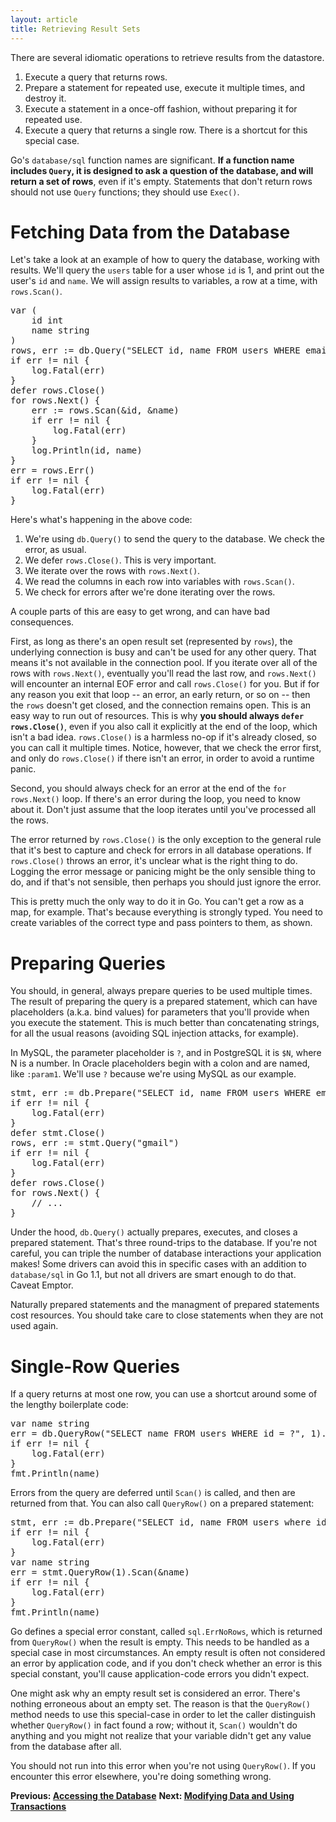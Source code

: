 ```yaml
---
layout: article
title: Retrieving Result Sets
---
```


There are several idiomatic operations to retrieve results from the datastore.

1. Execute a query that returns rows.
1. Prepare a statement for repeated use, execute it multiple times, and destroy it.
1. Execute a statement in a once-off fashion, without preparing it for repeated use.
1. Execute a query that returns a single row. There is a shortcut for this special case.

Go's `database/sql` function names are significant. **If a function name
includes `Query`, it is designed to ask a question of the database, and will
return a set of rows**, even if it's empty. Statements that don't return rows
should not use `Query` functions; they should use `Exec()`.

Fetching Data from the Database
===============================

Let's take a look at an example of how to query the database, working with
results. We'll query the `users` table for a user whose `id` is 1, and print out
the user's `id` and `name`.  We will assign results to variables, a row at a
time, with `rows.Scan()`.

<pre class="prettyprint lang-go">
var (
	id int
	name string
)
rows, err := db.Query("SELECT id, name FROM users WHERE email LIKE CONCAT(‘%’,?,’%')", "gmail")
if err != nil {
	log.Fatal(err)
}
defer rows.Close()
for rows.Next() {
	err := rows.Scan(&amp;id, &amp;name)
	if err != nil {
		log.Fatal(err)
	}
	log.Println(id, name)
}
err = rows.Err()
if err != nil {
	log.Fatal(err)
}
</pre>

Here's what's happening in the above code:

1. We're using `db.Query()` to send the query to the database. We check the error, as usual.
2. We defer `rows.Close()`. This is very important.
3. We iterate over the rows with `rows.Next()`.
4. We read the columns in each row into variables with `rows.Scan()`.
5. We check for errors after we're done iterating over the rows.

A couple parts of this are easy to get wrong, and can have bad consequences.

First, as long as there's an open result set (represented by `rows`), the
underlying connection is busy and can't be used for any other query. That means
it's not available in the connection pool. If you iterate over all of the rows
with `rows.Next()`, eventually you'll read the last row, and `rows.Next()` will
encounter an internal EOF error and call `rows.Close()` for you. But if for any
reason you exit that loop -- an error, an early return, or so on -- then the
`rows` doesn't get closed, and the connection remains open. This is an easy way
to run out of resources. This is why **you should always `defer rows.Close()`**,
even if you also call it explicitly at the end of the loop, which isn't a bad
idea. `rows.Close()` is a harmless no-op if it's already closed, so you can call
it multiple times. Notice, however, that we check the error first, and only do
`rows.Close()` if there isn't an error, in order to avoid a runtime panic.

Second, you should always check for an error at the end of the `for rows.Next()`
loop. If there's an error during the loop, you need to know about it. Don't just
assume that the loop iterates until you've processed all the rows.

The error returned by `rows.Close()` is the only exception to the general rule
that it's best to capture and check for errors in all database operations. If
`rows.Close()` throws an error, it's unclear what is the right thing to do.
Logging the error message or panicing might be the only sensible thing to do,
and if that's not sensible, then perhaps you should just ignore the error.

This is pretty much the only way to do it in Go. You can't
get a row as a map, for example. That's because everything is strongly typed.
You need to create variables of the correct type and pass pointers to them, as
shown.

Preparing Queries
=================

You should, in general, always prepare queries to be used multiple times. The
result of preparing the query is a prepared statement, which can have
placeholders (a.k.a. bind values) for parameters that you'll provide when you
execute the statement.  This is much better than concatenating strings, for all
the usual reasons (avoiding SQL injection attacks, for example).

In MySQL, the parameter placeholder is `?`, and in PostgreSQL it is `$N`, where
N is a number. In Oracle placeholders begin with a colon and are named, like
`:param1`. We'll use `?` because we're using MySQL as our example.

<pre class="prettyprint lang-go">
stmt, err := db.Prepare("SELECT id, name FROM users WHERE email LIKE CONCAT(‘%’,?,’%')")
if err != nil {
	log.Fatal(err)
}
defer stmt.Close()
rows, err := stmt.Query("gmail")
if err != nil {
	log.Fatal(err)
}
defer rows.Close()
for rows.Next() {
	// ...
}
</pre>

Under the hood, `db.Query()` actually prepares, executes, and closes a prepared
statement. That's three round-trips to the database. If you're not careful, you
can triple the number of database interactions your application makes! Some
drivers can avoid this in specific cases with an addition to `database/sql` in
Go 1.1, but not all drivers are smart enough to do that. Caveat Emptor.

Naturally prepared statements and the managment of prepared statements cost
resources. You should take care to close statements when they are not used again.

Single-Row Queries
==================

If a query returns at most one row, you can use a shortcut around some of the
lengthy boilerplate code:

<pre class="prettyprint lang-go">
var name string
err = db.QueryRow("SELECT name FROM users WHERE id = ?", 1).Scan(&amp;name)
if err != nil {
	log.Fatal(err)
}
fmt.Println(name)
</pre>

Errors from the query are deferred until `Scan()` is called, and then are
returned from that. You can also call `QueryRow()` on a prepared statement:

<pre class="prettyprint lang-go">
stmt, err := db.Prepare("SELECT id, name FROM users where id = ?")
if err != nil {
	log.Fatal(err)
}
var name string
err = stmt.QueryRow(1).Scan(&amp;name)
if err != nil {
	log.Fatal(err)
}
fmt.Println(name)
</pre>

Go defines a special error constant, called `sql.ErrNoRows`, which is returned
from `QueryRow()` when the result is empty. This needs to be handled as a
special case in most circumstances. An empty result is often not considered an
error by application code, and if you don't check whether an error is this
special constant, you'll cause application-code errors you didn't expect.

One might ask why an empty result set is considered an error. There's nothing
erroneous about an empty set. The reason is that the `QueryRow()` method needs
to use this special-case in order to let the caller distinguish whether
`QueryRow()` in fact found a row; without it, `Scan()` wouldn't do anything and
you might not realize that your variable didn't get any value from the database
after all.

You should not run into this error when you're not using `QueryRow()`. If you
encounter this error elsewhere, you're doing something wrong.

**Previous: [Accessing the Database](accessing.html)**
**Next: [Modifying Data and Using Transactions](modifying.html)**
